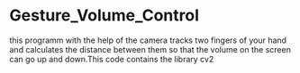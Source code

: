 # Gesture_Volume_Control
this programm with the help of the camera tracks two fingers of your hand and calculates the distance between them so that the volume on the screen can go up and down.This code contains the library cv2 
